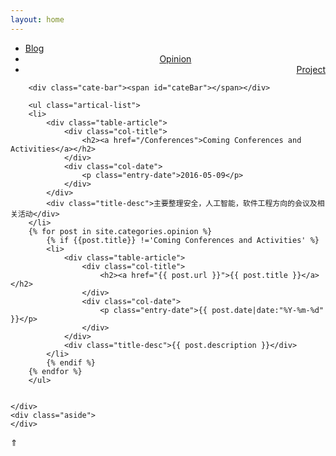 ```yaml
---
layout: home
---
```


<div class="index-content opinion">
    <div class="section">
        <ul class="artical-cate">
            <li><a href="/"><span>Blog</span></a></li>
            <li class="on" style="text-align:center"><a href="/opinion"><span>Opinion</span></a></li>
            <li style="text-align:right"><a href="/project"><span>Project</span></a></li>
        </ul>

        <div class="cate-bar"><span id="cateBar"></span></div>

        <ul class="artical-list">
        <li>
            <div class="table-article">
                <div class="col-title">
                    <h2><a href="/Conferences">Coming Conferences and Activities</a></h2>
                </div>
                <div class="col-date">
                    <p class="entry-date">2016-05-09</p>
                </div>
            </div>
            <div class="title-desc">主要整理安全，人工智能，软件工程方向的会议及相关活动</div>
        </li>
        {% for post in site.categories.opinion %}
            {% if {{post.title}} !='Coming Conferences and Activities' %}
            <li>
                <div class="table-article">
                    <div class="col-title">
                        <h2><a href="{{ post.url }}">{{ post.title }}</a></h2>
                    </div>
                    <div class="col-date">
                        <p class="entry-date">{{ post.date|date:"%Y-%m-%d" }}</p>
                    </div>
                </div>
                <div class="title-desc">{{ post.description }}</div>
            </li>
            {% endif %}
        {% endfor %}
        </ul>


    </div>
    <div class="aside">
    </div>
</div>
<a id="scrollTop" onClick="goTopEx()">&#8657;</a>
  <script>
      var $sty=document.getElementById("scrollTop").style
      var $top=document.documentElement.scrollTop
      function getScrollTop() { return $top + document.body.scrollTop}
      function setScrollTop(value) { if($top) $top=value; else document.body.scrollTop=value }
      window.onscroll = function() { getScrollTop()>0 ? $sty.display="block" : $sty.display="none" }
      function goTopEx() {
          var goTop = setInterval(scrollMove, 10);
          function scrollMove() { setScrollTop(getScrollTop()/1.1); if(getScrollTop()<1) clearInterval(goTop) }
      }
  </script>
